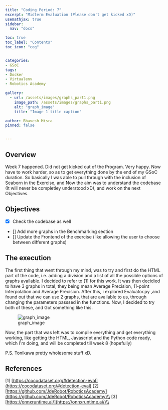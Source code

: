 ```yaml
---
title: "Coding Period: 7"
excerpt: "Midterm Evaluation (Please don't get kicked xD)"
usemathjax: true
sidebar:
  nav: "docs"

toc: true
toc_label: "Contents"
toc_icon: "cog"


categories:
- GSoC
tags:
- Docker
- Virtualenv
- Robotics Academy

gallery:
  - url: /assets/images/graphs_part1.png
    image_path: /assets/images/graphs_part1.png
    alt: "graph_image"
    title: "Image 1 title caption"

author: Bhavesh Misra
pinned: false


---
```




## Overview

Week 7 happened. Did not get kicked out of the Program. Very happy. Now have to work harder, so as to get everything done by the end of my GSoC duration. So basically I was able to pull through with the inclusion of Seaborn in the Exercise, and Now the aim was to understand the codebase (It will never be completley understood xD), and work on the next Objectives.


## Objectives

- [X] Check the codebase as well 
- [] Add more graphs in the Benchmarking section
- [] Update the Frontend of the exercise (like allowing the user to choose between different graphs) 


## The execution

The first thing that went through my mind, was to try and first do the HTML part of the code, i.e. adding a division and a list of all the possible options of graphs available. I decided to refer to [1] for this work. It was then decidied to have 3 graphs in total, they being mean Average Precision, 11-point Interpolation and Average Precision. After this, i explored Evaluator.py ,and found out that we can use 2 graphs, that are available to us, through changing the parameters passsed in the functions. Now, I decided to try both of these, and Got something like this.
<figure>
  <img src="/assets/images/graphs_part1.png" alt="graph_image">
  <figcaption>graph_image</figcaption>
</figure>

Now, the part that was left was to compile everything and get everything working, like getting the HTML, Javascript and the Python code ready, which I'm doing, and will be completed till week 8 (hopefully)

P.S. Tonikawa pretty wholesome stuff xD.

## References

[1] [https://cocodataset.org/#detection-eval](https://cocodataset.org/#detection-eval)
[2] [https://github.com/JdeRobot/RoboticsAcademy](https://github.com/JdeRobot/RoboticsAcademy)\\
[3] [https://onnxruntime.ai/](https://onnxruntime.ai/)\\
